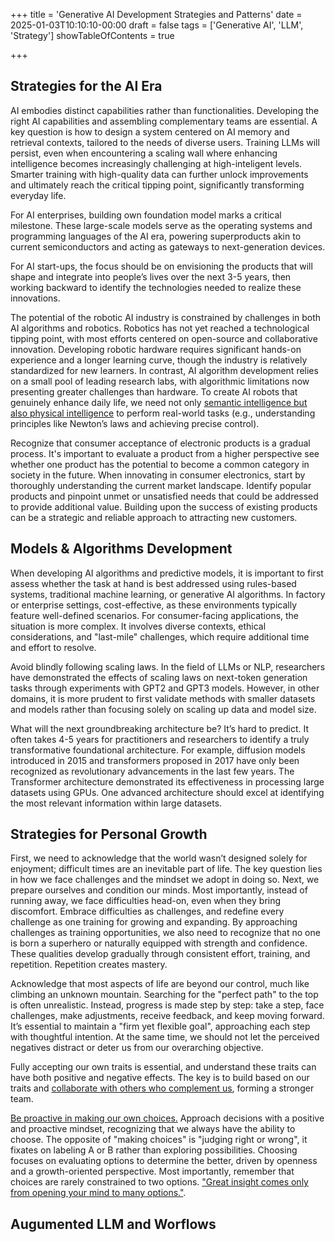 +++
title = 'Generative AI Development Strategies and Patterns'
date = 2025-01-03T10:10:10-00:00
draft = false
tags = ['Generative AI', 'LLM', 'Strategy']
showTableOfContents = true

+++

## Strategies for the AI Era

AI embodies distinct capabilities rather than functionalities. Developing the right AI capabilities and assembling complementary teams are essential.
A key question is how to design a system centered on AI memory and retrieval contexts, tailored to the needs of diverse users. Training LLMs will persist, even when encountering a scaling wall where enhancing intelligence becomes increasingly challenging at high-inteligent levels. Smarter training with high-quality data can further unlock improvements and ultimately reach the critical tipping point, significantly transforming everyday life.

For AI enterprises, building own foundation model marks a critical milestone. These large-scale models serve as the operating systems and programming languages of the AI era, powering superproducts akin to current semiconductors and acting as gateways to next-generation devices.

For AI start-ups, the focus should be on envisioning the products that will shape and integrate into people’s lives over the next 3-5 years, then working backward to identify the technologies needed to realize these innovations.

The potential of the robotic AI industry is constrained by challenges in both AI algorithms and robotics. Robotics has not yet reached a technological tipping point, with most efforts centered on open-source and collaborative innovation. Developing robotic hardware requires significant hands-on experience and a longer learning curve, though the industry is relatively standardized for new learners. In contrast, AI algorithm development relies on a small pool of leading research labs, with algorithmic limitations now presenting greater challenges than hardware. To create AI robots that genuinely enhance daily life, we need not only [semantic intelligence but also physical intelligence](https://www.bilibili.com/video/BV1yM4m1D7tC/?spm_id_from=333.337.search-card.all.click&vd_source=2ebd024eac0b9cf1de30b74eb35caaf8) to perform real-world tasks (e.g., understanding principles like Newton’s laws and achieving precise control).

Recognize that consumer acceptance of electronic products is a gradual process. It's important to evaluate a product from a higher perspective see whether one product has the potential to become a common category in society in the future.  When innovating in consumer electronics, start by thoroughly understanding the current market landscape. Identify popular products and pinpoint unmet or unsatisfied needs that could be addressed to provide additional value. Building upon the success of existing products can be a strategic and reliable approach to attracting new customers. 

## Models & Algorithms Development

When developing AI algorithms and predictive models, it is important to first assess whether the task at hand is best addressed using rules-based systems, traditional machine learning, or generative AI algorithms. In factory or enterprise settings, cost-effective, as these environments typically feature well-defined scenarios. For consumer-facing applications, the situation is more complex. It involves diverse contexts, ethical considerations, and "last-mile" challenges, which require additional time and effort to resolve.

Avoid blindly following scaling laws. In the field of LLMs or NLP, researchers have demonstrated the effects of scaling laws on next-token generation tasks through experiments with GPT2 and GPT3 models. However, in other domains, it is more prudent to first validate methods with smaller datasets and models rather than focusing solely on scaling up data and model size.

What will the next groundbreaking architecture be? It’s hard to predict. It often takes 4-5 years for practitioners and researchers to identify a truly transformative foundational architecture. For example, diffusion models introduced in 2015 and transformers proposed in 2017 have only been recognized as revolutionary advancements in the last few years.  The Transformer architecture demonstrated its effectiveness in processing large datasets using GPUs. One advanced architecture should excel at identifying the most relevant information within large datasets.

## Strategies for Personal Growth

First, we need to acknowledge that the world wasn’t designed solely for enjoyment; difficult times are an inevitable part of life. The key question lies in how we face challenges and the mindset we adopt in doing so. Next, we prepare ourselves and condition our minds. Most importantly, instead of running away, we face difficulties head-on, even when they bring discomfort. Embrace difficulties as challenges, and redefine every challenge as one training for growing and expanding. By approaching challenges as training opportunities, we also need to recognize that no one is born a superhero or naturally equipped with strength and confidence. These qualities develop gradually through consistent effort, training, and repetition. Repetition creates mastery. 

Acknowledge that most aspects of life are beyond our control, much like climbing an unknown mountain. Searching for the "perfect path" to the top is often unrealistic. Instead, progress is made step by step: take a step, face challenges, make adjustments, receive feedback, and keep moving forward. It’s essential to maintain a "firm yet flexible goal", approaching each step with thoughtful intention. At the same time, we should not let the perceived negatives distract or deter us from our overarching objective.

Fully accepting our own traits is essential, and understand these traits can have both positive and negative effects. The key is to build based on our traits and [collaborate with others who complement us](https://www.youtube.com/watch?v=mbiPeZnmz9A&t=7940s), forming a stronger team.

[Be proactive in making our own choices.](https://www.goodreads.com/book/show/36072.The_7_Habits_of_Highly_Effective_People) Approach decisions with a positive and proactive mindset, recognizing that we always have the ability to choose. The opposite of "making choices" is "judging right or wrong", it fixates on labeling A or B rather than exploring possibilities. Choosing focuses on evaluating options to determine the better, driven by openness and a growth-oriented perspective. Most importantly, remember that choices are rarely constrained to two options. ["Great insight comes only from opening your mind to many options."](https://sive.rs/options). 


## Augumented LLM and Worflows












